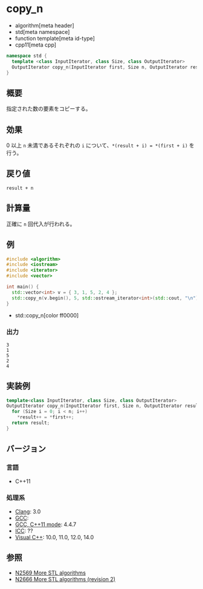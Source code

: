 # copy_n
* algorithm[meta header]
* std[meta namespace]
* function template[meta id-type]
* cpp11[meta cpp]


```cpp
namespace std {
  template <class InputIterator, class Size, class OutputIterator>
  OutputIterator copy_n(InputIterator first, Size n, OutputIterator result);
}
```

## 概要
指定された数の要素をコピーする。


## 効果
0 以上 `n` 未満であるそれぞれの `i` について、`*(result + i) = *(first + i)` を行う。


## 戻り値
`result + n`


## 計算量
正確に `n` 回代入が行われる。


## 例
```cpp example
#include <algorithm>
#include <iostream>
#include <iterator>
#include <vector>

int main() {
  std::vector<int> v = { 3, 1, 5, 2, 4 };
  std::copy_n(v.begin(), 5, std::ostream_iterator<int>(std::cout, "\n"));
}
```
* std::copy_n[color ff0000]

### 出力
```
3
1
5
2
4
```


## 実装例
```cpp
template<class InputIterator, class Size, class OutputIterator>
OutputIterator copy_n(InputIterator first, Size n, OutputIterator result) {
  for (Size i = 0; i < n; i++)
    *result++ = *first++;
  return result;
}
```

## バージョン
### 言語
- C++11

### 処理系
- [Clang](/implementation.md#clang): 3.0
- [GCC](/implementation.md#gcc): 
- [GCC, C++11 mode](/implementation.md#gcc): 4.4.7
- [ICC](/implementation.md#icc): ??
- [Visual C++](/implementation.md#visual_cpp): 10.0, 11.0, 12.0, 14.0


## 参照
- [N2569 More STL algorithms](http://www.open-std.org/jtc1/sc22/wg21/docs/papers/2008/n2569.pdf)
- [N2666 More STL algorithms (revision 2)](http://www.open-std.org/jtc1/sc22/wg21/docs/papers/2008/n2666.pdf)

